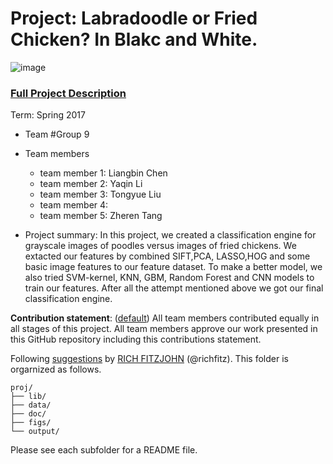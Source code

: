 # Project: Labradoodle or Fried Chicken? In Blakc and White. 
![image](figs/poodleKFC.jpg)

### [Full Project Description](doc/project3_desc.html)

Term: Spring 2017

+ Team #Group 9
+ Team members
	+ team member 1: Liangbin Chen
	+ team member 2: Yaqin Li
	+ team member 3: Tongyue Liu
	+ team member 4: 
	+ team member 5: Zheren Tang

+ Project summary: In this project, we created a classification engine for grayscale images of poodles versus images of fried chickens. 
We extacted our features by combined SIFT,PCA, LASSO,HOG and some basic image features to our feature dataset. To make a better model, we also tried SVM-kernel, KNN, GBM, Random Forest and CNN models to train our features. After all the attempt mentioned above we got our final classification engine.
	
**Contribution statement**: ([default](doc/a_note_on_contributions.md)) All team members contributed equally in all stages of this project. All team members approve our work presented in this GitHub repository including this contributions statement.


Following [suggestions](http://nicercode.github.io/blog/2013-04-05-projects/) by [RICH FITZJOHN](http://nicercode.github.io/about/#Team) (@richfitz). This folder is orgarnized as follows.

```
proj/
├── lib/
├── data/
├── doc/
├── figs/
└── output/
```

Please see each subfolder for a README file.
